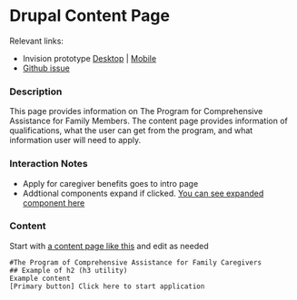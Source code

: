 # Drupal Content Page

Relevant links: 
- Invision prototype [Desktop](https://vsateams.invisionapp.com/d/main#/console/19498035/407498261/preview)  | [Mobile](https://vsateams.invisionapp.com/share/8HW2IDDJ2SC#/406871188_Content_Page-Mobile)  
- [Github issue]()

### Description 
This page provides information on The Program for Comprehensive Assistance for Family Members. The content page provides information of qualifications, what the user can get from the program, and what information user will need to apply. 

### Interaction Notes 
- Apply for caregiver benefits goes to intro page 
- Addtional components expand if clicked. [You can see expanded component here](https://vsateams.invisionapp.com/share/UDW9MPS5ETW#/407498251_Content_Caregiver_First_LM) 

### Content

Start with [a content page like this]() and edit as needed

```
#The Program of Comprehensive Assistance for Family Caregivers 
## Example of h2 (h3 utility)
Example content 
[Primary button] Click here to start application 
```
